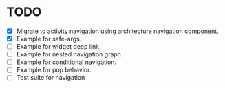 # TODO

- [x] Migrate to activity navigation using architecture navigation component.
- [x] Example for safe-args.
- [ ] Example for widget deep link.
- [ ] Example for nested navigation graph.
- [ ] Example for conditional navigation.
- [ ] Example for pop behavior.
- [ ] Test suite for navigation
